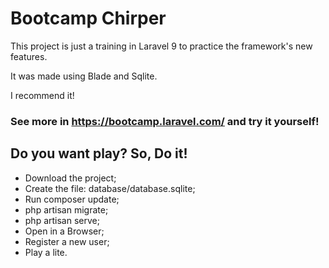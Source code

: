 # Bootcamp Chirper

This project is just a training in Laravel 9 to practice the framework's new features.

It was made using Blade and Sqlite.

I recommend it!

### See more in <a href='https://bootcamp.laravel.com/'>https://bootcamp.laravel.com/ and try it yourself!

## Do you want play? So, Do it!

- Download the project;
- Create the file: database/database.sqlite;
- Run composer update;
- php artisan migrate;
- php artisan serve;
- Open in a Browser;
- Register a new user;
- Play a lite.

